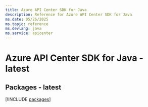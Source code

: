 ```yaml
---
title: Azure API Center SDK for Java
description: Reference for Azure API Center SDK for Java
ms.date: 05/26/2025
ms.topic: reference
ms.devlang: java
ms.service: apicenter
---
```

# Azure API Center SDK for Java - latest
## Packages - latest
[!INCLUDE [packages](api-center-index.md)]